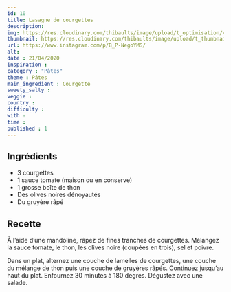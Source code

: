 ```yaml
---
id: 10
title: Lasagne de courgettes
description: 
img: https://res.cloudinary.com/thibaults/image/upload/t_optimisation/v1600522281/Recipes/20200421_lasagne_courgettes.jpg
thumbnail: https://res.cloudinary.com/thibaults/image/upload/t_thumbnail_josie/v1600522281/Recipes/20200421_lasagne_courgettes.jpg
url: https://www.instagram.com/p/B_P-NegoYMS/
alt: 
date : 21/04/2020
inspiration :
category : "Pâtes"
theme : Pâtes
main_ingredient : Courgette
sweety_salty : 
veggie : 
country :
difficulty :
with : 
time : 
published : 1
---
```


## Ingrédients
 - 3 courgettes
 - 1 sauce tomate (maison ou en conserve)
 - 1 grosse boîte de thon
 - Des olives noires dénoyautés
 - Du gruyère râpé

## Recette
À l’aide d’une mandoline, râpez de fines tranches de courgettes. Mélangez la sauce tomate, le thon, les olives noire (coupées en trois), sel et poivre.

Dans un plat, alternez une couche de lamelles de courgettes, une couche du mélange de thon puis une couche de gruyères râpés. Continuez jusqu’au haut du plat. Enfournez 30 minutes à 180 degrés. Dégustez avec une salade.